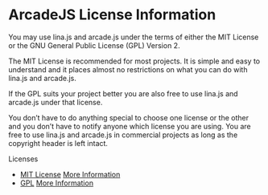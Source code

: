 # ArcadeJS License Information #

You may use lina.js and arcade.js under the terms of either the MIT License or the GNU General Public License (GPL) Version 2.

The MIT License is recommended for most projects. It is simple and easy to understand and it places almost no restrictions on what you can do with lina.js and arcade.js.

If the GPL suits your project better you are also free to use lina.js and arcade.js under that license.

You don’t have to do anything special to choose one license or the other and you don’t have to notify anyone which license you are using. You are free to use lina.js and arcade.js in commercial projects as long as the copyright header is left intact.

Licenses

  * [MIT License](http://arcade-js.googlecode.com/hg/src/lina.js/MIT-License.txt) [More Information](http://en.wikipedia.org/wiki/MIT_License)
  * [GPL](http://arcade-js.googlecode.com/hg/src/arcade.js/GPL-LICENSE.txt) [More Information](http://en.wikipedia.org/wiki/GNU_General_Public_License)